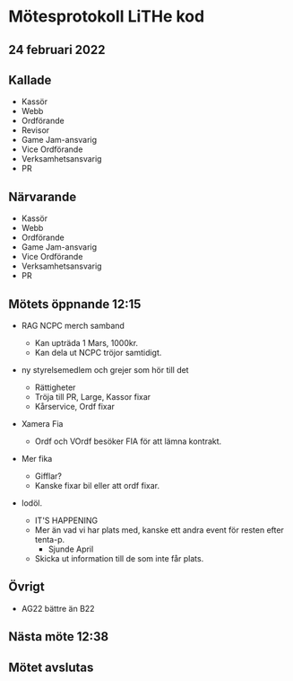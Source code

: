 # Mötesprotokoll LiTHe kod

## 24 februari 2022

## Kallade

- Kassör
- Webb
- Ordförande
- Revisor
- Game Jam-ansvarig
- Vice Ordförande
- Verksamhetsansvarig
- PR

## Närvarande

- Kassör
- Webb
- Ordförande
- Game Jam-ansvarig
- Vice Ordförande
- Verksamhetsansvarig
- PR

## Mötets öppnande 12:15

- RAG NCPC merch samband
  - Kan upträda 1 Mars, 1000kr.
  - Kan dela ut NCPC tröjor samtidigt.

- ny styrelsemedlem och grejer som hör till det
  - Rättigheter
  - Tröja till PR, Large, Kassor fixar
  - Kårservice, Ordf fixar

- Xamera Fia
  - Ordf och VOrdf besöker FIA för att lämna kontrakt.

- Mer fika
  - Gifflar?
  - Kanske fixar bil eller att ordf fixar.

- lodöl.
  - IT'S HAPPENING
  - Mer än vad vi har plats med, kanske ett andra event för resten efter tenta-p.
    - Sjunde April
  - Skicka ut information till de som inte får plats.

## Övrigt

- AG22 bättre än B22

## Nästa möte 12:38

## Mötet avslutas

